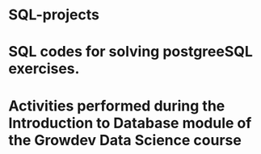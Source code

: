 # SQL-projects

# SQL codes for solving postgreeSQL exercises.

# Activities performed during the Introduction to Database module of the Growdev Data Science course
